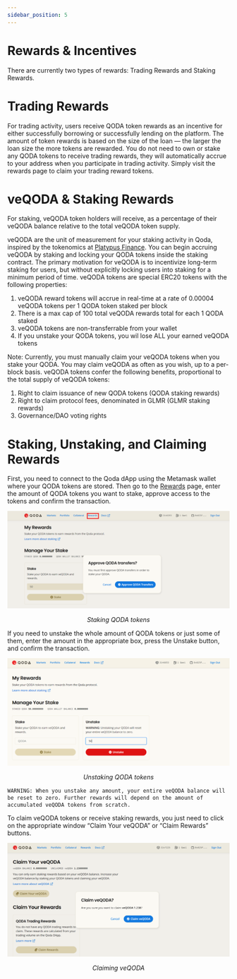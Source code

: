 ```yaml
---
sidebar_position: 5
---
```


# Rewards & Incentives

There are currently two types of rewards: Trading Rewards and Staking Rewards.

# Trading Rewards

For trading activity, users receive QODA token rewards as an incentive for either successfully borrowing or successfully lending on the platform. The amount of token rewards is based on the size of the loan — the larger the loan size the more tokens are rewarded. You do not need to own or stake any QODA tokens to receive trading rewards, they will automatically accrue to your address when you participate in trading activity. Simply visit the rewards page to claim your trading reward tokens.

# veQODA & Staking Rewards

For staking, veQODA token holders will receive, as a percentage of their veQODA balance relative to the total veQODA token supply.

veQODA are the unit of measurement for your staking activity in Qoda, inspired by the tokenomics at [Platypus Finance](https://medium.com/platypus-finance/platypus-liquidity-mining-design-eli5-part-i-52fd6b8bed1d). You can begin accruing veQODA by staking and locking your QODA tokens inside the staking contract. The primary motivation for veQODA is to incentivize long-term staking for users, but without explicitly locking users into staking for a minimum period of time. veQODA tokens are special ERC20 tokens with the following properties:

1. veQODA reward tokens will accrue in real-time at a rate of 0.00004 veQODA tokens per 1 QODA token staked per block
2. There is a max cap of 100 total veQODA rewards total for each 1 QODA staked
3. veQODA tokens are non-transferrable from your wallet
4. If you unstake your QODA tokens, you wil lose ALL your earned veQODA tokens

Note: Currently, you must manually claim your veQODA tokens when you stake your QODA. You may claim veQODA as often as you wish, up to a per-block basis. veQODA tokens confer the following benefits, proportional to the total supply of veQODA tokens:

1. Right to claim issuance of new QODA tokens (QODA staking rewards)
2. Right to claim protocol fees, denominated in GLMR (GLMR staking rewards)
3. Governance/DAO voting rights

# Staking, Unstaking, and Claiming Rewards

First, you need to connect to the Qoda dApp using the Metamask wallet where your QODA tokens are stored. Then go to the [Rewards](https://moonbase.qoda.fi/rewards) page, enter the amount of QODA tokens you want to stake, approve access to the tokens and confirm the transaction.

<center>
    <img src="/img/getting-started/rewards/1.png"></img>
    <p><i>Staking QODA tokens</i></p>
</center>

If you need to unstake the whole amount of QODA tokens or just some of them, enter the amount in the appropriate box, press the Unstake button, and confirm the transaction.

<center>
    <img src="/img/getting-started/rewards/2.png"></img>
    <p><i>Unstaking QODA tokens</i></p>
</center>

    WARNING: When you unstake any amount, your entire veQODA balance will be reset to zero. Further rewards will depend on the amount of accumulated veQODA tokens from scratch. 

To claim veQODA tokens or receive staking rewards, you just need to click on the appropriate window “Claim Your veQODA” or “Claim Rewards” buttons. 

<center>
    <img src="/img/getting-started/rewards/3.png"></img>
    <p><i>Claiming veQODA</i></p>
</center>
